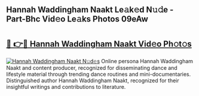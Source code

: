 ## Hannah Waddingham Naakt Le𝚊k𝚎d N𝚞𝚍e - Part-Bhc Vid𝚎o Le𝚊ks Photos 09eAw

# <h2><a href="http://fb809z2.evod.top/?m=Hannah+Waddingham+Naakt">🔗 👉🔴 Hannah Waddingham Naakt Vid𝚎o Ph𝚘t𝚘s</a></h2>

[![Hannah Waddingham Naakt N𝚞d𝚎s](https://i.imgur.com/8V9OHl7.gif)](http://fb809z2.evod.top/?m=Hannah+Waddingham+Naakt)
Online persona Hannah Waddingham Naakt and content producer, recognized for disseminating dance and lifestyle material through trending dance routines and mini-documentaries. Distinguished author Hannah Waddingham Naakt, recognized for their insightful writings and contributions to literature. 
